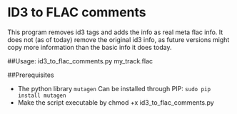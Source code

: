ID3 to FLAC comments
====================
This program removes id3 tags and adds the info as real meta flac info. It does not (as of today) remove the original id3 info, as future versions might copy more information than the basic info it does today.

##Usage:
id3_to_flac_comments.py my_track.flac

##Prerequisites
- The python library <code>mutagen</code>
Can be installed through PIP: <code>sudo pip install mutagen</code>
- Make the script executable by chmod +x id3_to_flac_comments.py
